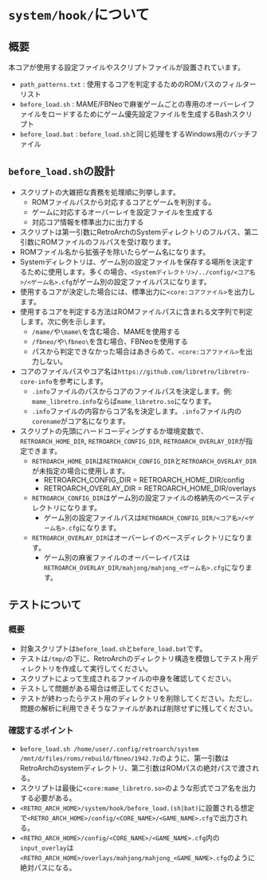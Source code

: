 # `system/hook/`について

## 概要

本コアが使用する設定ファイルやスクリプトファイルが設置されています。

- `path_patterns.txt` :  使用するコアを判定するためのROMパスのフィルターリスト
- `before_load.sh` : MAME/FBNeoで麻雀ゲームごとの専用のオーバーレイファイルをロードするためにゲーム優先設定ファイルを生成するBashスクリプト
- `before_load.bat` : `before_load.sh`と同じ処理をするWindows用のバッチファイル

## `before_load.sh`の設計

- スクリプトの大雑把な責務を処理順に列挙します。
  - ROMファイルパスから対応するコアとゲームを判別する。
  - ゲームに対応するオーバーレイを設定ファイルを生成する
  - 対応コア情報を標準出力に出力する
- スクリプトは第一引数にRetroArchのSystemディレクトリのフルパス、第二引数にROMファイルのフルパスを受け取ります。
- ROMファイル名から拡張子を除いたらゲーム名になります。
- Systemディレクトリは、ゲーム別の設定ファイルを保存する場所を決定するために使用します。多くの場合、`<Systemディレクトリ>/../config/<コア名>/<ゲーム名>.cfg`がゲーム別の設定ファイルパスになります。
- 使用するコアが決定した場合には、標準出力に`<core:コアファイル>`を出力します。
- 使用するコアを判定する方法はROMファイルパスに含まれる文字列で判定します。次に例を示します。
  - `/mame/`や`\mame\`を含む場合、MAMEを使用する
  - `/fbneo/`や`\fbneo\`を含む場合、FBNeoを使用する
  - パスから判定できなかった場合はあきらめて、`<core:コアファイル>`を出力しない。
- コアのファイルパスやコア名は`https://github.com/libretro/libretro-core-info`を参考にします。
  - `.info`ファイルのパスからコアのファイルパスを決定します。例: `mame_libretro.info`ならば`mame_libretro.so`になります。
  - `.info`ファイルの内容からコア名を決定します。`.info`ファイル内の`corename`がコア名になります。
- スクリプトの先頭にハードコーディングするか環境変数で、`RETROARCH_HOME_DIR`, `RETROARCH_CONFIG_DIR`, `RETROARCH_OVERLAY_DIR`が指定できます。
  - `RETROARCH_HOME_DIR`は`RETROARCH_CONFIG_DIR`と`RETROARCH_OVERLAY_DIR`が未指定の場合に使用します。
    - RETROARCH_CONFIG_DIR = RETROARCH_HOME_DIR/config
    - RETROARCH_OVERLAY_DIR = RETROARCH_HOME_DIR/overlays
  - `RETROARCH_CONFIG_DIR`はゲーム別の設定ファイルの格納先のベースディレクトリになります。
    - ゲーム別の設定ファイルパスは`RETROARCH_CONFIG_DIR/<コア名>/<ゲーム名>.cfg`になります。
  - `RETROARCH_OVERLAY_DIR`はオーバーレイのベースディレクトリになります。
    - ゲーム別の麻雀ファイルのオーバーレイパスは`RETROARCH_OVERLAY_DIR/mahjong/mahjong_<ゲーム名>.cfg`になります。

## テストについて

### 概要

- 対象スクリプトは`before_load.sh`と`before_load.bat`です。
- テストは`/tmp/`の下に、RetroArchのディレクトリ構造を模倣してテスト用ディレクトリを作成して実行してください。
- スクリプトによって生成されるファイルの中身を確認してください。
- テストして問題がある場合は修正してください。
- テストが終わったらテスト用のディレクトリを削除してください。ただし、問題の解析に利用できそうなファイルがあれば削除せずに残してください。

### 確認するポイント

- `before_load.sh /home/user/.config/retroarch/system /mnt/d/files/roms/rebuild/fbneo/1942.7z`のように、第一引数はRetroArchのsystemディレクトリ、第二引数はROMパスの絶対パスで渡される。
- スクリプトは最後に`<core:mame_libretro.so>`のような形式でコア名を出力する必要がある。
- `<RETRO_ARCH_HOME>/system/hook/before_load.(sh|bat)`に設置される想定で`<RETRO_ARCH_HOME>/config/<CORE_NAME>/<GAME_NAME>.cfg`で出力される。
- `<RETRO_ARCH_HOME>/config/<CORE_NAME>/<GAME_NAME>.cfg`内の`input_overlay`は`<RETRO_ARCH_HOME>/overlays/mahjong/mahjong_<GAME_NAME>.cfg`のように絶対パスになる。
